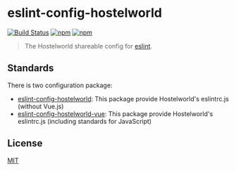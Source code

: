 # eslint-config-hostelworld

[![Build Status](https://api.travis-ci.org/Hostelworld/eslint-config-hostelworld.svg?branch=master)](https://travis-ci.org/Hostelworld/eslint-config-hostelworld)
[![npm](https://img.shields.io/npm/v/eslint-config-hostelworld.svg)](https://www.npmjs.com/package/eslint-config-hostelworld)
[![npm](https://img.shields.io/npm/dt/eslint-config-hostelworld.svg)](https://www.npmjs.com/package/eslint-config-hostelworld)

> The Hostelworld shareable config for [eslint](https://eslint.org/).

## Standards

There is two configuration package:

* [eslint-config-hostelworld](./packages/eslint-config-hostelworld/README.md): This package provide Hostelworld's eslintrc.js (without Vue.js)
* [eslint-config-hostelworld-vue](./packages/eslint-config-hostelworld-vue/README.md): This package provide Hostelworld's eslintrc.js (including standards for JavaScript)

## License

[MIT](LICENSE)
